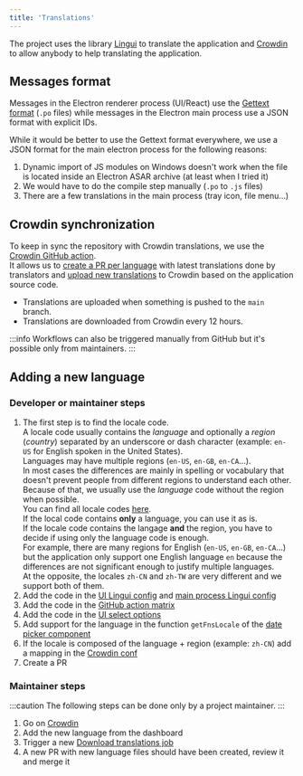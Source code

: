 ```yaml
---
title: 'Translations'
---
```


The project uses the library [Lingui](https://lingui.dev/introduction) to translate the application and [Crowdin](https://crowdin.com/project/cs-demo-manager) to allow anybody to help translating the application.

## Messages format

Messages in the Electron renderer process (UI/React) use the [Gettext format](https://www.gnu.org/software/gettext/manual/html_node/PO-Files.html) (`.po` files) while messages in the Electron main process use a JSON format with explicit IDs.

While it would be better to use the Gettext format everywhere, we use a JSON format for the main electron process for the following reasons:

1. Dynamic import of JS modules on Windows doesn't work when the file is located inside an Electron ASAR archive (at least when I tried it)
2. We would have to do the compile step manually (`.po` to `.js` files)
3. There are a few translations in the main process (tray icon, file menu...)

## Crowdin synchronization

To keep in sync the repository with Crowdin translations, we use the [Crowdin GitHub action](https://github.com/crowdin/github-action).  
It allows us to [create a PR per language](https://github.com/akiver/cs-demo-manager/blob/main/.github/workflows/download_translations.yml) with latest translations done by translators and [upload new translations](https://github.com/akiver/cs-demo-manager/blob/main/.github/workflows/upload_translations.yml) to Crowdin based on the application source code.

- Translations are uploaded when something is pushed to the `main` branch.
- Translations are downloaded from Crowdin every 12 hours.

:::info
Workflows can also be triggered manually from GitHub but it's possible only from maintainers.
:::

## Adding a new language

### Developer or maintainer steps

1. The first step is to find the locale code.  
   A locale code usually contains the _language_ and optionally a _region_ (_country_) separated by an underscore or dash character (example: `en-US` for English spoken in the United States).  
   Languages may have multiple regions (`en-US`, `en-GB`, `en-CA`...).  
   In most cases the differences are mainly in spelling or vocabulary that doesn't prevent people from different regions to understand each other.  
   Because of that, we usually use the _language_ code without the region when possible.  
   You can find all locale codes [here](https://developer.crowdin.com/language-codes).  
   If the local code contains **only** a language, you can use it as is.  
   If the locale code contains the langage **and** the region, you have to decide if using only the language code is enough.  
   For example, there are many regions for English (`en-US`, `en-GB`, `en-CA`...) but the application only support one English language `en` because the differences are not significant enough to justify multiple languages.  
   At the opposite, the locales `zh-CN` and `zh-TW` are very different and we support both of them.
2. Add the code in the [UI Lingui config](https://github.com/akiver/cs-demo-manager/blob/main/lingui.config.ts) and [main process Lingui config](https://github.com/akiver/cs-demo-manager/blob/main/src/electron-main/lingui.config.ts)
3. Add the code in the [GitHub action matrix](https://github.com/akiver/cs-demo-manager/blob/main/.github/workflows/download_translations.yml)
4. Add the code in the [UI select options](https://github.com/akiver/cs-demo-manager/blob/main/src/ui/settings/ui/language-select.tsx)
5. Add support for the language in the function `getFnsLocale` of the [date picker component](https://github.com/akiver/cs-demo-manager/blob/main/src/ui/components/date-picker.tsx)
6. If the locale is composed of the language + region (example: `zh-CN`) add a mapping in the [Crowdin conf](https://github.com/akiver/cs-demo-manager/blob/main/crowdin.yml)
7. Create a PR

### Maintainer steps

:::caution
The following steps can be done only by a project maintainer.
:::

1. Go on [Crowdin](https://crowdin.com/project/cs-demo-manager)
2. Add the new language from the dashboard
3. Trigger a new [Download translations job](https://github.com/akiver/cs-demo-manager/actions/workflows/download_translations.yml)
4. A new PR with new language files should have been created, review it and merge it
